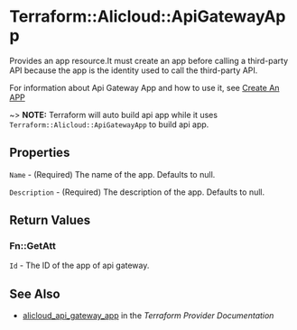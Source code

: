 # Terraform::Alicloud::ApiGatewayApp

Provides an app resource.It must create an app before calling a third-party API because the app is the identity used to call the third-party API.

For information about Api Gateway App and how to use it, see [Create An APP](https://www.alibabacloud.com/help/doc-detail/43663.html)

~> **NOTE:** Terraform will auto build api app while it uses `Terraform::Alicloud::ApiGatewayApp` to build api app.

## Properties

`Name` - (Required) The name of the app. Defaults to null.

`Description` - (Required) The description of the app. Defaults to null.


## Return Values

### Fn::GetAtt

`Id` - The ID of the app of api gateway.

## See Also

* [alicloud_api_gateway_app](https://www.terraform.io/docs/providers/alicloud/r/api_gateway_app.html) in the _Terraform Provider Documentation_